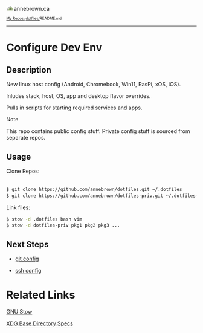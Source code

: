 <!-- Basic Github Header: annebrown.ca -->
<a href="https://www.annebrown.ca"><img src="static/img/logo-ab.png" width="20" style="text-decoration: none;"/></a>annebrown.ca  
<sub><sub><a href="https://github.com/annebrown/?tab=repositories">
    My Repos:</a> <a href="https://github.com/annebrown/dotfiles/">dotfiles/</a>README.md
</sub></sub>

---
<!-- End of Header -->

# Configure Dev Env

## Description

New linux host config (Android, Chromebook, Win11, RasPi, xOS, iOS).  

Inludes stack, host, OS, app and desktop flavor overrides. 

Pulls in scripts for starting required services and apps.   

> [!NOTE]
> This repo contains public config stuff.  Private config stuff is sourced from separate repos.

## Usage

Clone Repos:

```bash

$ git clone https://github.com/annebrown/dotfiles.git ~/.dotfiles
$ git clone https://github.com/annebrown/dotfiles-priv.git ~/.dotfiles-priv

```
Link files:

```bash
$ stow -d .dotfiles bash vim
$ stow -d dotfiles-priv pkg1 pkg2 pkg3 ...
```

## Next Steps

- [git config](https://github.com/annebrown/docs-priv/oses/linux/new-host-config/README.md)

- [ssh config](https://github.com/annebrown/docs-priv/oses/linux/ssh/ConfigureSSH.md)
# Related Links

[GNU Stow](https://www.gnu.org/software/stow/)

[XDG Base Directory Specs](https://specifications.freedesktop.org/basedir-spec/basedir-spec-0.8.html)
